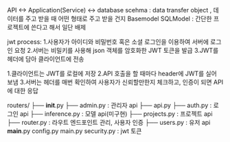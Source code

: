 API <-> Application(Service) <-> database
scehma : data transfer object ,  데이터를 주고 받을 때 어떤 형태로 주고 받을 건지
Basemodel
SQLModel : 간단한 프로젝트에 쓴다고 해서 일단 배제

jwt process:
1.사용자가 아이디와 비밀번호 혹은 소셜 로그인을 이용하여 서버에 로그인 요청
2.서버는 비밀키를 사용해 json 객체를 암호화한 JWT 토큰을 발급
3.JWT를 헤더에 담아 클라이언트에 전송

1.클라이언트는 JWT를 로컬에 저장
2.API 호출을 할 때마다 header에 JWT를 실어 보냄
3.서버는 헤더를 매번 확인하여 사용자가 신뢰할만한지 체크하고, 인증이 되면 API에 대한 응답

routers/
├── __init__.py
├── admin.py : 관리자 api
├── api.py 
├── auth.py : 로그인 api
├── inference.py : 모델 api(미구현)
├── projects.py : 프로젝트 api
├── router.py : 라우트 엔드포인트 관리, 사용자 인증 
├── users.py : 유저 api
__main__.py
config.py 
main.py
security.py : jwt 토큰
